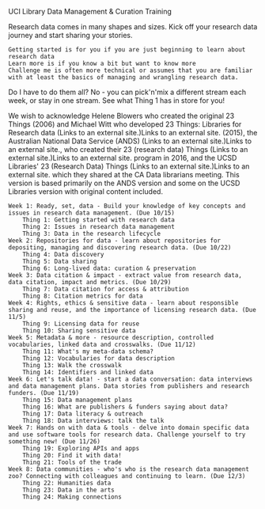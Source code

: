 
UCI Library Data Management & Curation Training

Research data comes in many shapes and sizes. Kick off your research data journey and start sharing your stories.

    Getting started is for you if you are just beginning to learn about research data
    Learn more is if you know a bit but want to know more
    Challenge me is often more technical or assumes that you are familiar with at least the basics of managing and wrangling research data.

Do I have to do them all? No - you can pick'n'mix a different stream each week, or stay in one stream. See what Thing 1 has in store for you!

We wish to acknowledge Helene Blowers who created the original 23 Things (2006) and Michael Witt who developed 23 Things: Libraries for Research data (Links to an external site.)Links to an external site. (2015), the Australian National Data Service (ANDS) (Links to an external site.)Links to an external site., who created their 23 (research data) Things (Links to an external site.)Links to an external site. program in 2016, and the UCSD Libraries' 23 (Research Data) Things (Links to an external site.)Links to an external site. which they shared at the CA Data librarians meeting. This version is based primarily on the ANDS version and some on the UCSD Libraries version with original content included.

    Week 1: Ready, set, data - Build your knowledge of key concepts and issues in research data management. (Due 10/15)
        Thing 1: Getting started with research data
        Thing 2: Issues in research data management
        Thing 3: Data in the research lifecycle
    Week 2: Repositories for data - learn about repositories for depositing, managing and discovering research data. (Due 10/22)
        Thing 4: Data discovery
        Thing 5: Data sharing
        Thing 6: Long-lived data: curation & preservation
    Week 3: Data citation & impact - extract value from research data, data citation, impact and metrics. (Due 10/29)
        Thing 7: Data citation for access & attribution
        Thing 8: Citation metrics for data
    Week 4: Rights, ethics & sensitive data - learn about responsible sharing and reuse, and the importance of licensing research data. (Due 11/5)
        Thing 9: Licensing data for reuse
        Thing 10: Sharing sensitive data
    Week 5: Metadata & more - resource description, controlled vocabularies, linked data and crosswalks. (Due 11/12)
        Thing 11: What's my meta-data schema?
        Thing 12: Vocabularies for data description
        Thing 13: Walk the crosswalk
        Thing 14: Identifiers and linked data
    Week 6: Let's talk data! - start a data conversation: data interviews and data management plans. Data stories from publishers and research funders. (Due 11/19)
        Thing 15: Data management plans
        Thing 16: What are publishers & funders saying about data?
        Thing 17: Data literacy & outreach
        Thing 18: Data interviews: talk the talk
    Week 7: Hands on with data & tools - delve into domain specific data and use software tools for research data. Challenge yourself to try something new! (Due 11/26)
        Thing 19: Exploring APIs and apps
        Thing 20: Find it with data!
        Thing 21: Tools of the trade
    Week 8: Data communities - who's who is the research data management zoo? Connecting with colleagues and continuing to learn. (Due 12/3)
        Thing 22: Humanities data
        Thing 23: Data in the arts
        Thing 24: Making connections
